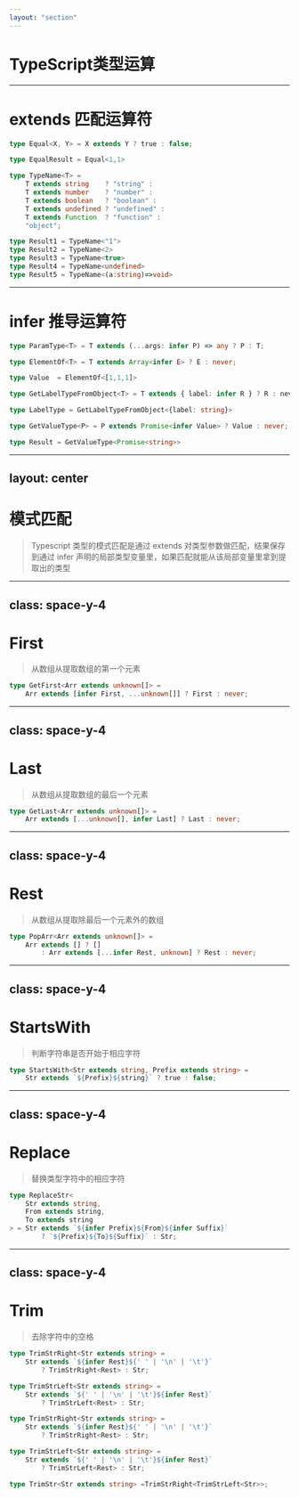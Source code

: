 ```yaml
---
layout: "section"
---
```


# TypeScript类型运算


---

# extends 匹配运算符

<div class="flex">

```ts {monaco}
type Equal<X, Y> = X extends Y ? true : false;

type EqualResult = Equal<1,1>
```

<v-click>

```ts {monaco}
type TypeName<T> =
    T extends string    ? "string" :
    T extends number    ? "number" :
    T extends boolean   ? "boolean" :
    T extends undefined ? "undefined" :
    T extends Function  ? "function" :
    "object";

type Result1 = TypeName<"1">
type Result2 = TypeName<2>
type Result3 = TypeName<true>
type Result4 = TypeName<undefined>
type Result5 = TypeName<(a:string)=>void>
```

</v-click>

</div>



---

# infer 推导运算符

<div class="flex">

<div class="flex-1">

```ts {monaco}
type ParamType<T> = T extends (...args: infer P) => any ? P : T;
```

</div>

<div class="flex-1 space-y-8">

<v-click>

```ts {monaco}
type ElementOf<T> = T extends Array<infer E> ? E : never;

type Value  = ElementOf<[1,1,1]>
```

</v-click>

<v-click>

```ts {monaco}
type GetLabelTypeFromObject<T> = T extends { label: infer R } ? R : never

type LabelType = GetLabelTypeFromObject<{label: string}>
```
</v-click>


<v-click>

```ts {monaco}
type GetValueType<P> = P extends Promise<infer Value> ? Value : never;

type Result = GetValueType<Promise<string>>

```
</v-click>


</div>

</div>

---
layout: center
---

# 模式匹配

> Typescript 类型的模式匹配是通过 extends 对类型参数做匹配，结果保存到通过 infer 声明的局部类型变量里，如果匹配就能从该局部变量里拿到提取出的类型

---
class: space-y-4
---

# First

> 从数组从提取数组的第一个元素

<v-click>

```ts {monaco}
type GetFirst<Arr extends unknown[]> = 
    Arr extends [infer First, ...unknown[]] ? First : never;
```

</v-click>


---
class: space-y-4
---

# Last

> 从数组从提取数组的最后一个元素

<v-click>

```ts {monaco}
type GetLast<Arr extends unknown[]> = 
    Arr extends [...unknown[], infer Last] ? Last : never;
```

</v-click>


---
class: space-y-4
---

# Rest

> 从数组从提取除最后一个元素外的数组

<v-click>

```ts {monaco}
type PopArr<Arr extends unknown[]> = 
    Arr extends [] ? [] 
        : Arr extends [...infer Rest, unknown] ? Rest : never;
```

</v-click>



---
class: space-y-4
---

# StartsWith

> 判断字符串是否开始于相应字符

<v-click>

```ts {monaco}
type StartsWith<Str extends string, Prefix extends string> = 
    Str extends `${Prefix}${string}` ? true : false;
```

</v-click>


---
class: space-y-4
---

# Replace

> 替换类型字符中的相应字符

<v-click>

```ts {monaco}
type ReplaceStr<
    Str extends string,
    From extends string,
    To extends string
> = Str extends `${infer Prefix}${From}${infer Suffix}` 
        ? `${Prefix}${To}${Suffix}` : Str;
```

</v-click>

---
class: space-y-4
---

# Trim

> 去除字符中的空格

<v-click>

```ts {monaco}
type TrimStrRight<Str extends string> = 
    Str extends `${infer Rest}${' ' | '\n' | '\t'}` 
        ? TrimStrRight<Rest> : Str;
```

</v-click>


<v-click>

```ts {monaco}
type TrimStrLeft<Str extends string> = 
    Str extends `${' ' | '\n' | '\t'}${infer Rest}` 
        ? TrimStrLeft<Rest> : Str;
```

</v-click>

<v-click>

```ts {monaco}
type TrimStrRight<Str extends string> = 
    Str extends `${infer Rest}${' ' | '\n' | '\t'}` 
        ? TrimStrRight<Rest> : Str;

type TrimStrLeft<Str extends string> = 
    Str extends `${' ' | '\n' | '\t'}${infer Rest}` 
        ? TrimStrLeft<Rest> : Str;

type TrimStr<Str extends string> =TrimStrRight<TrimStrLeft<Str>>;
```

</v-click>
